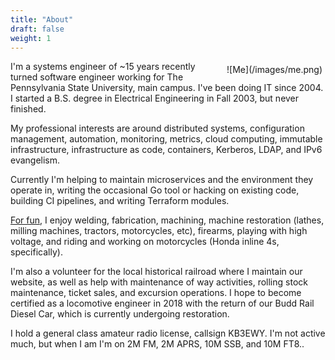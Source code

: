 ```yaml
---
title: "About"
draft: false
weight: 1
---
```

<div style="float: right; padding: 5px">
![Me](/images/me.png)
</div>
I'm a systems engineer of ~15 years recently turned software engineer working for The Pennsylvania State University, main campus. I've been doing IT since 2004. I started a B.S. degree in Electrical Engineering in Fall 2003, but never finished.

My professional interests are around distributed systems, configuration management, automation, monitoring, metrics, cloud computing, immutable infrastructure, infrastructure as code, containers, Kerberos, LDAP, and IPv6 evangelism.

Currently I'm helping to maintain microservices and the environment they operate in, writing the occasional Go tool or hacking on existing code, building CI pipelines, and writing Terraform modules.

[For fun](https://labs.cobaugh.io), I enjoy welding, fabrication, machining, machine restoration (lathes, milling machines, tractors, motorcycles, etc), firearms, playing with high voltage, and riding and working on motorcycles (Honda inline 4s, specifically). 

I'm also a volunteer for the local historical railroad where I maintain our website, as well as help with maintenance of way activities, rolling stock maintenance, ticket sales, and excursion operations. I hope to become certified as a locomotive engineer in 2018 with the return of our Budd Rail Diesel Car, which is currently undergoing restoration.

I hold a general class amateur radio license, callsign KB3EWY. I'm not active much, but when I am I'm on 2M FM, 2M APRS, 10M SSB, and 10M FT8..
